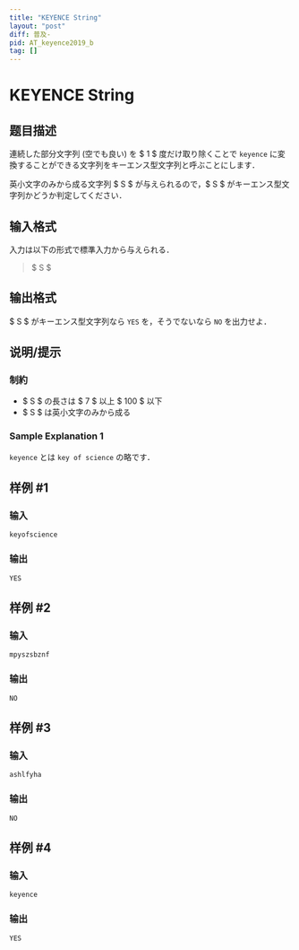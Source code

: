 ```yaml
---
title: "KEYENCE String"
layout: "post"
diff: 普及-
pid: AT_keyence2019_b
tag: []
---
```


# KEYENCE String

## 题目描述

[problemUrl]: https://atcoder.jp/contests/keyence2019/tasks/keyence2019_b

連続した部分文字列 (空でも良い) を $ 1 $ 度だけ取り除くことで `keyence` に変換することができる文字列をキーエンス型文字列と呼ぶことにします．

英小文字のみから成る文字列 $ S $ が与えられるので，$ S $ がキーエンス型文字列かどうか判定してください．

## 输入格式

入力は以下の形式で標準入力から与えられる．

> $ S $

## 输出格式

$ S $ がキーエンス型文字列なら `YES` を，そうでないなら `NO` を出力せよ．

## 说明/提示

### 制約

- $ S $ の長さは $ 7 $ 以上 $ 100 $ 以下
- $ S $ は英小文字のみから成る

### Sample Explanation 1

`keyence` とは `key of science` の略です．

## 样例 #1

### 输入

```
keyofscience
```

### 输出

```
YES
```

## 样例 #2

### 输入

```
mpyszsbznf
```

### 输出

```
NO
```

## 样例 #3

### 输入

```
ashlfyha
```

### 输出

```
NO
```

## 样例 #4

### 输入

```
keyence
```

### 输出

```
YES
```

